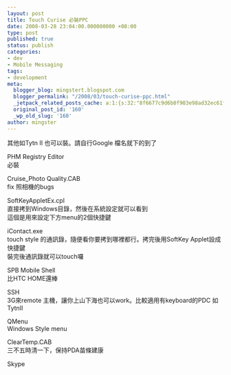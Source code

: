 ```yaml
---
layout: post
title: Touch Curise 必裝PPC
date: 2008-03-28 23:04:00.000000000 +08:00
type: post
published: true
status: publish
categories:
- dev
- Mobile Messaging
tags:
- development
meta:
  blogger_blog: mingstert.blogspot.com
  blogger_permalink: "/2008/03/touch-curise-ppc.html"
  _jetpack_related_posts_cache: a:1:{s:32:"8f6677c9d6b0f903e98ad32ec61f8deb";a:2:{s:7:"expires";i:1455201506;s:7:"payload";a:3:{i:0;a:1:{s:2:"id";i:77;}i:1;a:1:{s:2:"id";i:474;}i:2;a:1:{s:2:"id";i:18;}}}}
  original_post_id: '160'
  _wp_old_slug: '160'
author: mingster
---
```

<p>其他如Tytn II 也可以裝。請自行Google 檔名就下的到了</p>
<p>PHM Registry Editor<br />必裝</p>
<p>Cruise_Photo Quality.CAB<br />fix 照相機的bugs</p>
<p>SoftKeyAppletEx.cpl<br />直接拷到Windows目錄，然後在系統設定就可以看到<br />這個是用來設定下方menu的2個快捷鍵</p>
<p>iContact.exe<br />touch style 的通訊錄，隨便看你要拷到哪裡都行。拷完後用SoftKey Applet設成快捷鍵<br />裝完後通訊錄就可以touch囉</p>
<p>SPB Mobile Shell<br />比HTC HOME還棒</p>
<p>SSH<br />3G來remote 主機，讓你上山下海也可以work。比較適用有keyboard的PDC 如TytnII</p>
<p>QMenu<br />Windows Style menu</p>
<p>ClearTemp.CAB<br />三不五時清一下，保持PDA苗條建康</p>
<p>Skype</p>

